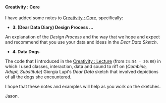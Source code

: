 #### Creativity : Core

I have added some notes to [Creativity : Core](https://moodle4.city.ac.uk/mod/page/view.php?id=829277), specifically:

- **3. (Dear Data Diary) Design Process ...**

An explanation of the _Design Process_ and the way that we hope and expect and recommend that you use your data and ideas in the _Dear Data Sketch_.

- **4. Data Dogs**

The code that I introduced in the [Creativity : Lecture](https://moodle4.city.ac.uk/mod/url/view.php?id=836206) (from <code>24:54 - 30:00</code>) in which I used classes, interaction, data and sound to riff on (_Combine, Adapt, Substitute_) Giorgia Lupi's _Dear Data_ sketch that involved depictions of all the dogs she encountered.

I hope that these notes and examples will help as you work on the sketches.

Jason.
